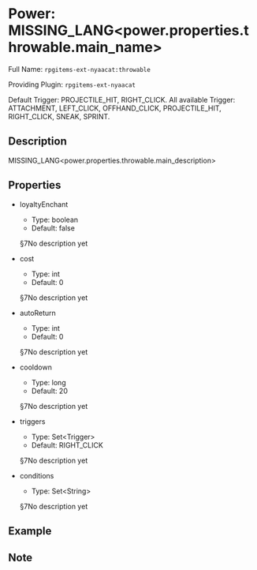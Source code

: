 # Power: MISSING_LANG<power.properties.throwable.main_name>

<!-- This file is generated ingame by `/rpgitem gen-wiki`. -->
<!-- Please only edit between "beginCustomXXXX" and "endCustomXXXX".  -->
<!-- If you want to edit description of this power or property, -->
<!-- please edit corresponding section in "resources/lang/en_US.yml" -->

Full Name: `rpgitems-ext-nyaacat:throwable`

Providing Plugin: `rpgitems-ext-nyaacat`

Default Trigger: PROJECTILE_HIT, RIGHT_CLICK.
All available Trigger: ATTACHMENT, LEFT_CLICK, OFFHAND_CLICK, PROJECTILE_HIT, RIGHT_CLICK, SNEAK, SPRINT.

<!-- beginCustomHeader -->
<!-- endCustomHeader -->

## Description

MISSING_LANG<power.properties.throwable.main_description>
<!-- beginCustomDescription -->
<!-- endCustomDescription -->

## Properties

* loyaltyEnchant

  * Type: boolean
  * Default: false

  §7No description yet

* cost

  * Type: int
  * Default: 0

  §7No description yet

* autoReturn

  * Type: int
  * Default: 0

  §7No description yet

* cooldown

  * Type: long
  * Default: 20

  §7No description yet

* triggers

  * Type: Set&lt;Trigger&gt;
  * Default: RIGHT_CLICK

  §7No description yet

* conditions

  * Type: Set&lt;String&gt;

  §7No description yet

<!-- beginCustomProperties -->
<!-- endCustomProperties -->

## Example

<!-- beginCustomExample -->
<!-- endCustomExample -->

## Note

<!-- beginCustomNote -->
<!-- endCustomNote -->